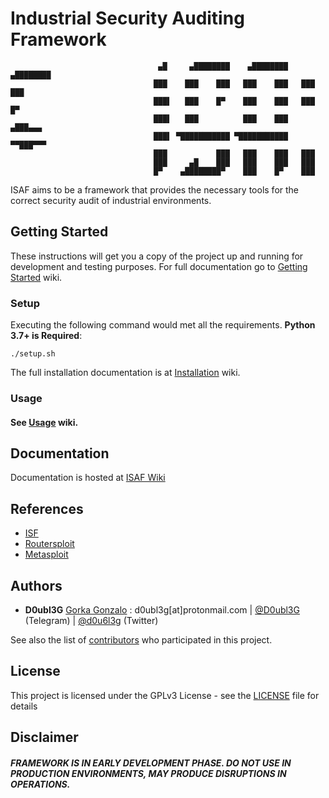 # Industrial Security Auditing Framework


                                     ▄█     ▄████████    ▄████████    ▄████████ 
                                    ███    ███    ███   ███    ███   ███    ███ 
                                    ███▌   ███    █▀    ███    ███   ███    █▀  
                                    ███▌   ███          ███    ███  ▄███▄▄▄     
                                    ███▌ ▀███████████ ▀███████████ ▀▀███▀▀▀     
                                    ███           ███   ███    ███   ███        
                                    ███     ▄█    ███   ███    ███   ███        
                                    █▀    ▄████████▀    ███    █▀    ███

ISAF aims to be a framework that provides the necessary tools for the correct security audit of industrial environments.

## Getting Started

These instructions will get you a copy of the project up and running for development and testing purposes. For full documentation go to [Getting Started](https://gitlab.com/d0ubl3g/industrial-security-auditing-framework/wikis/Getting-Started) wiki.

### Setup

Executing the following command would met all the requirements. **Python 3.7+ is Required**:
```
./setup.sh
```
The full installation documentation is at [Installation](https://gitlab.com/d0ubl3g/industrial-security-auditing-framework/wikis/Installation) wiki.

### Usage
#### See [Usage](https://gitlab.com/d0ubl3g/industrial-security-auditing-framework/wikis/Usage) wiki.

## Documentation
Documentation is hosted at [ISAF Wiki](https://gitlab.com/d0ubl3g/industrial-security-auditing-framework/wikis/home)

## References

* [ISF](https://github.com/dark-lbp/isf)
* [Routersploit](https://github.com/threat9/routersploit) 
* [Metasploit](https://github.com/rapid7/metasploit-framework)

## Authors

* **D0ubl3G** [Gorka Gonzalo](https://www.linkedin.com/in/gorkagonzalo) : d0ubl3g[at]protonmail.com | [@D0ubl3G](https://t.me/d0ubl3g) (Telegram) | [@d0u6l3g](https://twitter.com/d0u6l3g) (Twitter)

See also the list of [contributors](https://gitlab.com/d0ubl3g/industrial-security-auditing-framework/graphs/master) who participated in this project.

## License

This project is licensed under the GPLv3 License - see the [LICENSE](LICENSE) file for details

## Disclaimer
##### FRAMEWORK IS IN EARLY DEVELOPMENT PHASE. DO NOT USE IN PRODUCTION ENVIRONMENTS, MAY PRODUCE DISRUPTIONS IN OPERATIONS.